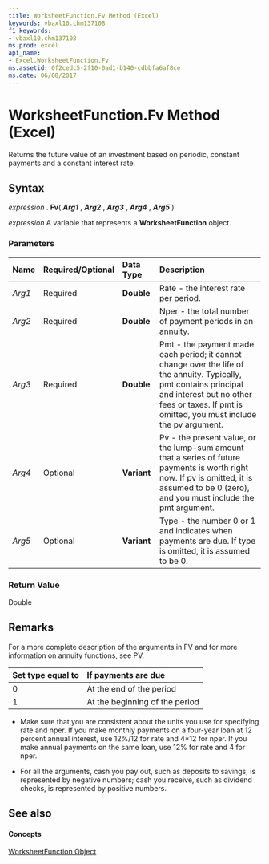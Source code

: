 ```yaml
---
title: WorksheetFunction.Fv Method (Excel)
keywords: vbaxl10.chm137108
f1_keywords:
- vbaxl10.chm137108
ms.prod: excel
api_name:
- Excel.WorksheetFunction.Fv
ms.assetid: 0f2cedc5-2f10-0ad1-b140-cdbbfa6af8ce
ms.date: 06/08/2017
---
```



# WorksheetFunction.Fv Method (Excel)

Returns the future value of an investment based on periodic, constant payments and a constant interest rate.


## Syntax

 _expression_ . **Fv**( **_Arg1_** , **_Arg2_** , **_Arg3_** , **_Arg4_** , **_Arg5_** )

 _expression_ A variable that represents a **WorksheetFunction** object.


### Parameters



|**Name**|**Required/Optional**|**Data Type**|**Description**|
|:-----|:-----|:-----|:-----|
| _Arg1_|Required| **Double**|Rate - the interest rate per period.|
| _Arg2_|Required| **Double**|Nper - the total number of payment periods in an annuity.|
| _Arg3_|Required| **Double**|Pmt - the payment made each period; it cannot change over the life of the annuity. Typically, pmt contains principal and interest but no other fees or taxes. If pmt is omitted, you must include the pv argument.|
| _Arg4_|Optional| **Variant**|Pv - the present value, or the lump-sum amount that a series of future payments is worth right now. If pv is omitted, it is assumed to be 0 (zero), and you must include the pmt argument.|
| _Arg5_|Optional| **Variant**|Type - the number 0 or 1 and indicates when payments are due. If type is omitted, it is assumed to be 0.|

### Return Value

Double


## Remarks

For a more complete description of the arguments in FV and for more information on annuity functions, see PV.



|**Set type equal to**|**If payments are due**|
|:-----|:-----|
|0|At the end of the period|
|1|At the beginning of the period|

- Make sure that you are consistent about the units you use for specifying rate and nper. If you make monthly payments on a four-year loan at 12 percent annual interest, use 12%/12 for rate and 4*12 for nper. If you make annual payments on the same loan, use 12% for rate and 4 for nper.
    
- For all the arguments, cash you pay out, such as deposits to savings, is represented by negative numbers; cash you receive, such as dividend checks, is represented by positive numbers.
    

## See also


#### Concepts


[WorksheetFunction Object](Excel.WorksheetFunction.md)

